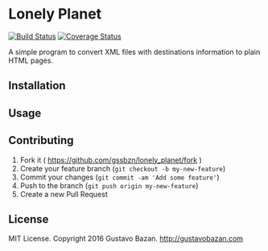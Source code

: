 # Lonely Planet
[![Build Status](https://travis-ci.org/gssbzn/lonely_planet.svg?branch=master)](https://travis-ci.org/gssbzn/lonely_planet)
[![Coverage Status](https://coveralls.io/repos/gssbzn/lonely_planet/badge.svg?branch=master&service=github)](https://coveralls.io/github/gssbzn/lonely_planet?branch=master)

A simple program to convert XML files with destinations information
to plain HTML pages.

## Installation

## Usage

## Contributing

1. Fork it ( https://github.com/gssbzn/lonely_planet/fork )
2. Create your feature branch (`git checkout -b my-new-feature`)
3. Commit your changes (`git commit -am 'Add some feature'`)
4. Push to the branch (`git push origin my-new-feature`)
5. Create a new Pull Request

## License

MIT License. Copyright 2016 Gustavo Bazan. http://gustavobazan.com
